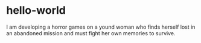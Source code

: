 # hello-world
I am developing a horror games on a yound woman who finds herself lost in an abandoned mission and must fight her own memories to survive.
